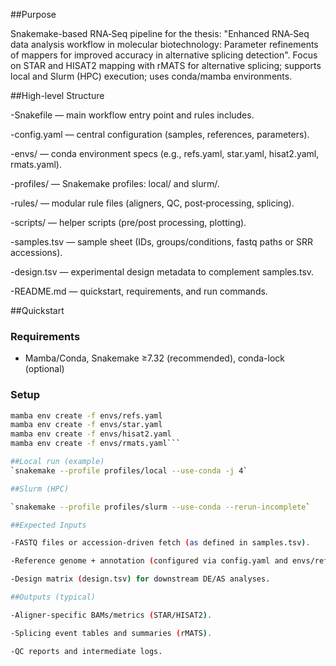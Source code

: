 ##Purpose

Snakemake-based RNA‑Seq pipeline for the thesis: "Enhanced RNA‑Seq data analysis workflow in molecular biotechnology:
Parameter refinements of mappers for improved accuracy in alternative splicing detection".
Focus on STAR and HISAT2 mapping with rMATS for alternative splicing; 
supports local and Slurm (HPC) execution; uses conda/mamba environments.

##High-level Structure

-Snakefile — main workflow entry point and rules includes.

-config.yaml — central configuration (samples, references, parameters).

-envs/ — conda environment specs (e.g., refs.yaml, star.yaml, hisat2.yaml, rmats.yaml).

-profiles/ — Snakemake profiles: local/ and slurm/.

-rules/ — modular rule files (aligners, QC, post‑processing, splicing).

-scripts/ — helper scripts (pre/post processing, plotting).

-samples.tsv — sample sheet (IDs, groups/conditions, fastq paths or SRR accessions).

-design.tsv — experimental design metadata to complement samples.tsv.

-README.md — quickstart, requirements, and run commands.


##Quickstart

### Requirements
- Mamba/Conda, Snakemake ≥7.32 (recommended), conda-lock (optional)

### Setup
```bash
mamba env create -f envs/refs.yaml
mamba env create -f envs/star.yaml
mamba env create -f envs/hisat2.yaml
mamba env create -f envs/rmats.yaml```

##Local run (example)
`snakemake --profile profiles/local --use-conda -j 4`

##Slurm (HPC)

`snakemake --profile profiles/slurm --use-conda --rerun-incomplete`

##Expected Inputs

-FASTQ files or accession-driven fetch (as defined in samples.tsv).

-Reference genome + annotation (configured via config.yaml and envs/refs.yaml).

-Design matrix (design.tsv) for downstream DE/AS analyses.

##Outputs (typical)

-Aligner-specific BAMs/metrics (STAR/HISAT2).

-Splicing event tables and summaries (rMATS).

-QC reports and intermediate logs.